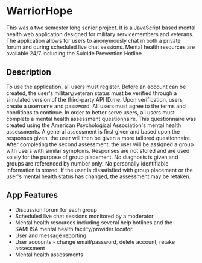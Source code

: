 # WarriorHope
This was a two semester long senior project. It is a JavaScript based mental health web application designed for military servicemembers and veterans. The application allows for users to anonymously chat in both a private forum and during scheduled live chat sessions. Mental health resources are available 24/7 including the Suicide Prevention Hotline. 

## Description
To use the application, all users must register. Before an account can be created, the user's military/veteran status must be verified through a simulated version of the third-party API ID.me. Upon verification, users create a username and password. All users must agree to the terms and conditions to continue. In order to better serve users, all users must complete a mental health assessment questionnaire. This questionnaire was created using the American Psychological Association's mental health assessments. A general assessment is first given and based upon the responses given, the user will then be given a more tailored questionnaire. After completing the second assessment, the user will be assigned a group with users with similar symptoms. Responses are not stored and are used solely for the purpose of group placement. No diagnosis is given and groups are referenced by number only. No personally identifiable information is stored. If the user is dissatisfied with group placement or the user's mental health status has changed, the assessment may be retaken.

## App Features
- Discussion forum for each group
- Scheduled live chat sessions monitored by a moderator
- Mental health resources including several help hotlines and the SAMHSA mental health facility/provider locator.
- User and message reporting
- User accounts - change email/password, delete account, retake assessment
- Mental health assessments

